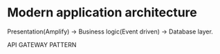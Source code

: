 # Modern application architecture
Presentation(Amplify) -> Business logic(Event driven) -> Database layer.

API GATEWAY PATTERN